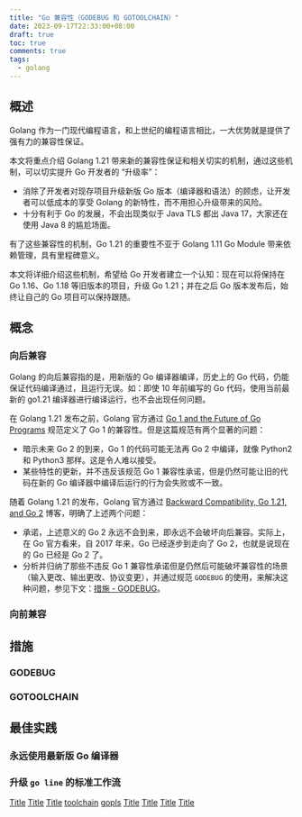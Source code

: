 ```yaml
---
title: "Go 兼容性（GODEBUG 和 GOTOOLCHAIN）"
date: 2023-09-17T22:33:00+08:00
draft: true
toc: true
comments: true
tags:
  - golang
---
```


## 概述

Golang 作为一门现代编程语言，和上世纪的编程语言相比，一大优势就是提供了强有力的兼容性保证。

本文将重点介绍 Golang 1.21 带来新的兼容性保证和相关切实的机制，通过这些机制，可以切实提升 Go 开发者的 “升级率”：

* 消除了开发者对现存项目升级新版 Go 版本（编译器和语法）的顾虑，让开发者可以低成本的享受 Golang 的新特性，而不用担心升级带来的风险。
* 十分有利于 Go 的发展，不会出现类似于 Java TLS 都出 Java 17，大家还在使用 Java 8 的尴尬场面。

有了这些兼容性的机制，Go 1.21 的重要性不亚于 Golang 1.11 Go Module 带来依赖管理，具有里程碑意义。

本文将详细介绍这些机制，希望给 Go 开发者建立一个认知：现在可以将保持在 Go 1.16、Go 1.18 等旧版本的项目，升级 Go 1.21；并在之后 Go 版本发布后，始终让自己的 Go 项目可以保持跟随。

## 概念

### 向后兼容

Golang 的向后兼容指的是，用新版的 Go 编译器编译，历史上的 Go 代码，仍能保证代码编译通过，且运行无误。如：即使 10 年前编写的 Go 代码，使用当前最新的 go1.21 编译器进行编译运行，也不会出现任何问题。

在 Golang 1.21 发布之前，Golang 官方通过 [Go 1 and the Future of Go Programs](https://go.dev/doc/go1compat) 规范定义了 Go 1 的兼容性。但是这篇规范有两个显著的问题：

* 暗示未来 Go 2 的到来，Go 1 的代码可能无法再 Go 2 中编译，就像 Python2 和 Python3 那样。这是令人难以接受。
* 某些特性的更新，并不违反该规范 Go 1 兼容性承诺，但是仍然可能让旧的代码在新的 Go 编译器中编译后运行的行为会失败或不一致。

随着 Golang 1.21 的发布，Golang 官方通过 [Backward Compatibility, Go 1.21, and Go 2](https://go.dev/blog/compat) 博客，明确了上述两个问题：

* 承诺，上述意义的 Go 2 永远不会到来，即永远不会破坏向后兼容。实际上，在 Go 官方看来，自 2017 年来，Go 已经逐步到走向了 Go 2，也就是说现在的 Go 已经是 Go 2 了。
* 分析并归纳了那些不违反 Go 1 兼容性承诺但是仍然后可能破坏兼容性的场景（输入更改、输出更改、协议变更），并通过规范 `GODEBUG` 的使用，来解决这种问题，参见下文：[措施 - GODEBUG](#godebug)。

### 向前兼容

## 措施

### GODEBUG

### GOTOOLCHAIN

## 最佳实践

### 永远使用最新版 Go 编译器

### 升级 `go line` 的标准工作流

[Title](https://go.dev/doc/godebug#history)
[Title](https://go.dev/dl/)
[Title](https://tonybai.com/2023/08/20/some-changes-in-go-1-21/)
[toolchain](https://tip.golang.org/doc/toolchain)
[gopls](https://github.com/golang/tools/blob/master/gopls/README.md)
[Title](https://github.com/golang/vscode-go)
[Title](https://go.dev/blog/compat)
[Title](https://go.dev/doc/go1compat)
[Title](https://tonybai.com/2023/09/10/understand-go-forward-compatibility-and-toolchain-rule/)

